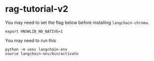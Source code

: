 # rag-tutorial-v2

You may need to set the flag below before installing `langchain-chroma`.

```
export HNSWLIB_NO_NATIVE=1 
```

You may need to run this 

```
python -m venv langchain-env
source langchain-env/bin/activate
```